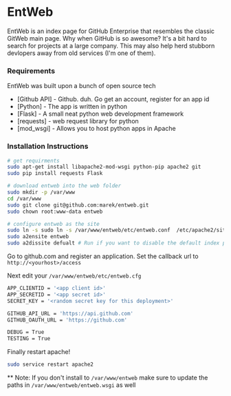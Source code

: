# EntWeb

EntWeb is an index page for GitHub Enterprise that resembles the classic GitWeb main page.
Why when GitHub is so awesome?  It's a bit hard to search for projects at a large company.
This may also help herd stubborn devlopers away from old services (I'm one of them).

### Requirements

EntWeb was built upon a bunch of open source tech

* [Github API] - Github. duh. Go get an account, register for an app id
* [Python] - The app is written in python
* [Flask] - A small neat python web development framework
* [requests] - web request library for python
* [mod_wsgi] - Allows you to host python apps in Apache

### Installation Instructions

```sh
# get requirments
sudo apt-get install libapache2-mod-wsgi python-pip apache2 git
sudo pip install requests Flask

# download entweb into the web folder
sudo mkdir -p /var/www
cd /var/www
sudo git clone git@github.com:marek/entweb.git
sudo chown root:www-data entweb

# configure entweb as the site
sudo ln -s sudo ln -s /var/www/entweb/etc/entweb.conf  /etc/apache2/sites-available/entweb.conf
sudo a2ensite entweb
sudo a2dissite defualt # Run if you want to disable the default index page
```


Go to github.com and register an application. Set the callback url to `http://<yourhost>/access`

Next edit your `/var/www/entweb/etc/entweb.cfg`
```sh
APP_CLIENTID = '<app client id>'
APP_SECRETID = '<app secret id>'
SECRET_KEY = '<random secret key for this deployment>'

GITHUB_API_URL = 'https://api.github.com'
GITHUB_OAUTH_URL = 'https://github.com'

DEBUG = True
TESTING = True
```

Finally restart apache!

```sh
sudo service restart apache2
```

** Note: If you don't install to `/var/www/entweb` make sure to update the paths in `/var/www/entweb/entweb.wsgi` as well



